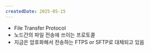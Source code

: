 ```yaml
---
createdDate: 2025-05-15
---
```

- File Transfer Protocol
- 노드간의 파일 전송에 쓰이는 프로토콜
- 지금은 암호화해서 전송하는 FTPS or SFTP로 대체되고 있음